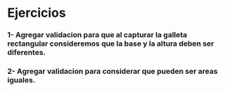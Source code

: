 # Ejercicios

### 1- Agregar validacion para que al capturar la galleta rectangular consideremos que la base y la altura deben ser diferentes.

### 2- Agregar validacion para considerar que pueden ser areas iguales.
